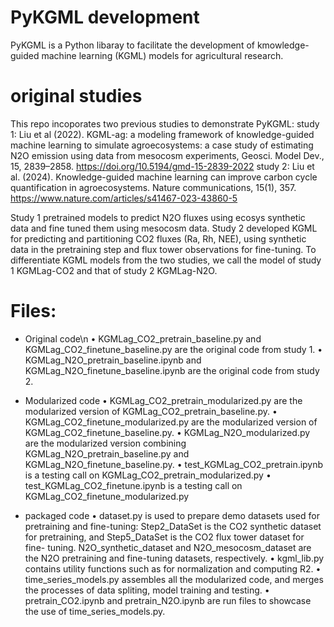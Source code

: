 # PyKGML development
PyKGML is a Python libaray to facilitate the development of kmowledge-guided machine learning (KGML) models for agricultural research.

# original studies
This repo incoporates two previous studies to demonstrate PyKGML:
study 1: Liu et al (2022). KGML-ag: a modeling framework of knowledge-guided machine learning to simulate agroecosystems: a case study of estimating N2O emission using data from mesocosm experiments, Geosci. Model Dev., 15, 2839–2858. https://doi.org/10.5194/gmd-15-2839-2022
study 2: Liu et al. (2024). Knowledge-guided machine learning can improve carbon cycle quantification in agroecosystems. Nature communications, 15(1), 357. https://www.nature.com/articles/s41467-023-43860-5

Study 1 pretrained models to predict N2O fluxes using ecosys synthetic data and fine tuned them using mesocosm data. Study 2 developed KGML for predicting and partitioning CO2 fluxes (Ra, Rh, NEE), using synthetic data in the pretraining step and flux tower observations for fine-tuning. To differentiate KGML models from the two studies, we call the model of study 1 KGMLag-CO2 and that of study 2 KGMLag-N2O.

# Files:
- Original code\n
  • KGMLag_CO2_pretrain_baseline.py and KGMLag_CO2_finetune_baseline.py are the original code from study 1. 
  • KGMLag_N2O_pretrain_baseline.ipynb and KGMLag_N2O_finetune_baseline.ipynb are the original code from study 2.
  
- Modularized code
  • KGMLag_CO2_pretrain_modularized.py are the modularized version of KGMLag_CO2_pretrain_baseline.py.
  • KGMLag_CO2_finetune_modularized.py are the modularized version of KGMLag_CO2_finetune_baseline.py.
  • KGMLag_N2O_modularized.py are the modularized version combining KGMLag_N2O_pretrain_baseline.py and KGMLag_N2O_finetune_baseline.py.
  • test_KGMLag_CO2_pretrain.ipynb is a testing call on KGMLag_CO2_pretrain_modularized.py
  • test_KGMLag_CO2_finetune.ipynb is a testing call on KGMLag_CO2_finetune_modularized.py
  
- packaged code
  • dataset.py is used to prepare demo datasets used for pretraining and fine-tuning: Step2_DataSet is the CO2 synthetic dataset for pretraining, and Step5_DataSet is the CO2 flux tower dataset for fine- 
  tuning. N2O_synthetic_dataset and N2O_mesocosm_dataset are the N2O pretraining and fine-tuning datasets, respectively.
  • kgml_lib.py contains utility functions such as for normalization and computing R2.
  • time_series_models.py assembles all the modularized code, and merges the processes of data spliting, model training and testing.
  • pretrain_CO2.ipynb and pretrain_N2O.ipynb are run files to showcase the use of time_series_models.py.

